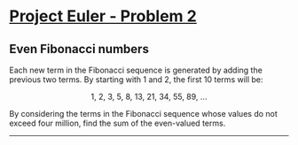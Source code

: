 

[Project Euler - Problem 2](https://projecteuler.net/problem=2)
======

Even Fibonacci numbers
-----

Each new term in the Fibonacci sequence is generated by adding the previous two
terms. By starting with 1 and 2, the first 10 terms will be:

<p align="center">
    1, 2, 3, 5, 8, 13, 21, 34, 55, 89, ...
</p>

By considering the terms in the Fibonacci sequence whose values do not exceed
four million, find the sum of the even-valued terms.

-----
